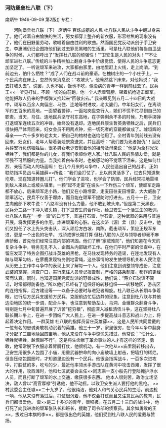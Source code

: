 ### 河防堡垒杜八联（下）
席炳午
1946-09-09
第2版()
专栏：

　　河防堡垒杜八联（下）
    席炳午
    百炼成钢的人民
    杜八联人民从斗争中翻过身来了。他们过着自由愉快的生活，男女都穿上整齐的新衣服，形容枯焦的现象没有了，他们在田野里劳动，歌唱着自由胜利的歌曲。然而国民党反动派刽子手卫安生、李惠浦仍旧企图拖他们到过去罪恶黑暗的生活里。可是杜八联他们每当自卫战争的时候，人们都呼出了“发挥杜八联的顽强性！”“卫安生是人民的对头！”“不让顽军进杜八联。”传统的斗争精神加上翻身斗争中阶级觉悟，使得人民的斗争意志更加坚定了。一听说顽军来进攻，大家都由家里，由地里赶上火线，走上岗哨。“到前边去，怕什么牺牲？”成了人们在战斗前的豪语。在槐树庄的一个小庄子上，一个民兵病在床上，忽然传来消息说：“攻坡头”。他蓦然跳下床来，对他妈说：“我去打坡头去”。说罢，头也不回，饭也不吃，像没病的青年一样到前线去了。民兵王××一听见打仗，不顾一切的向前跑，他一个人赤着臂膀，架着机枪追击顽军。他能把敌人扔来的手榴弹又拾起来“回敬出去。”
    我亲眼见到五月二十四日的大战中，顽军以百余人向留庄、马住、连地等村进攻，老太婆们，中年妇女们，在离顽军约五百米的高地，一面望着警钟，一面站岗盘查行人，她们不慌不忙尽到自己的职责。当天，马住、连地民兵坚守村东高地，在子弹剩余不多的时候，乃用手掷弹打退顽军连续五次的冲锋，始终没有退却。连地民兵康生哲英勇牺牲之后，民兵们很快把尸体背回来，妇女会员不用两点钟，把一切死者的穿戴都做成了。璩垣辉的母亲——六十多岁的老太太，把自己的棺材也送给他用了。全村青年到前线去没有回来，妇女们、老年人帮着装殓祭奠送灵，并且高呼：“我们要为死者报仇”！当民兵薛安行负伤牺牲后，很多男女老少安慰着他的祖母及母亲说：“他是为全村光荣牺牲了，我们都是你的儿女，有我们孝顺你老人家。”杜八联人民的热情友爱，就是坚强不可屈服的力量。当我挂着白布条时，也被感动的不觉落下泪来。这是如何壮烈、亲密而动人的场面啊！
    在几个月来的斗争中，人民创造出自己的战术，正如联防指挥员战斗英雄薛××所说：“我们会打仗了，比以前灵活多了，过去只知道聚圪塔，现在知道转圈儿打”。他们学会了进攻，也学会了防御，民兵经常把地雷埋到敌人来路上或坡头镇里，一颗“起不走雷”在坡头一下炸伤三个顽军，使顽军走路都不放心，后来顽军走小路，他们又在小路埋雷，走麦田往麦田埋雷，大大威胁了顽军活动，民兵不仅善于爆炸，而且能在顽军不提防时打进去。五月十一日，卫安生向他部下吹牛说：“八路军没有什么力量，他不敢到坡头来。”但是第二天黑夜，民兵分三路一下冲入坡头镇，打下卫安生的合作社，给卫安生一个活生生的教训。杜八联人民在“一步一雷”的口号下，普遍打石雷，学石雷，这种武器的采用与普遍开展，将发挥更多的作用，炸进顽军的心脏。在这次济（源）孟（县）反击中，他们又担任了水上先头突击队，深入顽后方白坡、南陈，截击顽军，策应正规军东进，更是一个出色的壮举。
    戒骄戒懈长期打算
    但杜八联的人民与领导者却毫不麻痹骄傲，首先他们经常注意内部的巩固。他们了解“家贼难防”，他们知道在今天的复杂斗争中，特务无孔不入，企图从内部破坏工作。在他们平时严密的侦查中，在留庄发现了特务企图打战斗英雄的黑枪，在马住发现特务的造谣，在连地发现有人暗与顽军勾结，在蓼鹿发现特务割地雷绳，这些事情的发生使领导机关和人民注意从历史上工作中斗争中的表现上来了解每一个人。他们注意到调整领导成份，注意武装的掌握，清查户口，实行来往人员登记报告制，严格的路条制度，都作的更经常而认真。同时，也知道国民党反动派的野兽成性，他们说：“蒋介石说话不算话，时常都得防备他。”所以他们已经有了组织好的转移组织——转移地区，游击区的连络指挥，后方建设等——以备于必要时与进犯者周旋。杜八联已从长期斗争着眼，进行后方民兵支援前方民兵，克服前边忙后边静的现象。注意到杜八联与其他边沿地区的统一步调，配合斗争，也注意到帮助左山、马洞、金蛾群众翻身斗争，特别是七月中旬普遍开展了诉苦“挖穷根”，彻底深入减租清债斗争，这在坚持杜八联长期斗争上，在进一步团结广大人民上，在进一步提高战斗意志和战斗力上，将起着决定作用。
    一群英雄
    杜八联的指挥员留庄英雄薛××，这是人民所共同爱戴的一位有名的忠诚勇敢机动沉着的英雄。他三十一岁，家里很穷，在今年斗争中翻身才分配了三亩地赎回四亩地，他从来没在斗争中惊慌失措过，他常说：“怕什么，牺牲就牺牲，越慌越不行”。这是将生命献于革命事业的人才有这样的坚定、勇敢，他常常脱下衣服赤着臂膊打仗，他很机动，有一次他从××庙里刚转移出去，卫安生用很多人包围了小庙，用重武器拚命的向小庙破墙上射击，把墙打的稀烂。但当压缩包围圈时，才知道里边没有一个民兵。他很会指挥战斗，一百多次进攻中，打胜仗的多，吃亏的少，最近他率领水手游击队在黄河中攻击西滩，发挥了很大的作用，攻西滩时，他和七区武委会主任××同志乘一支小船先行登陆掩护浮水人员，而且打断了顽军的水上交通，缴获很多东西。
    他本人很刻苦，政治立场坚决，敌人曾以“高官厚禄”引诱他，他不动摇，以致卫安生派人要打他的黑枪。
    ××村武委会主任璩××二十九岁了，他很纯洁，他对人和气关心民兵的生活，前边枪一响，他从来没有落过后，打仗很沉着，他不仅会打仗而且又注意民兵的教育，民兵们都很爱他。
    雷××是二十多岁的青年，很积极。在五月二十三日的战斗中，他打死了向我进攻的顽军张队长和班长，援助了司令部的侦察员。其余如勇敢的王××，拔过日本旗的李××，都是很出色的英雄，他们受到杜八联人民的爱戴与赞扬。
